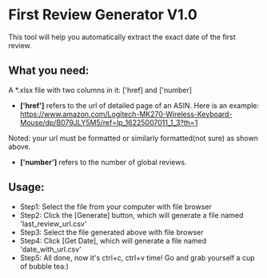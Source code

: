 # First Review Generator V1.0
This tool will help you automatically extract the exact date of the first review.

## What you need:
A *.xlsx file with two columns in it: ['href] and ['number]

- **['href']** refers to the url of detailed page of an ASIN. 
Here is an example:
https://www.amazon.com/Logitech-MK270-Wireless-Keyboard-Mouse/dp/B079JLY5M5/ref=lp_16225007011_1_3?th=1

Noted: your url must be formatted or similarly formatted(not sure) as shown above.

- **['number']** refers to the number of global reviews. 

## Usage:
- Step1: Select the file from your computer with file browser
- Step2: Click the [Generate] button, which will generate a file named 'last_review_url.csv'
- Step3: Select the file generated above with file browser
- Step4: Click [Get Date], which will generate a file named 'date_with_url.csv'
- Step5: All done, now it's ctrl+c, ctrl+v time! Go and grab yourself a cup of bubble tea:)
